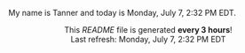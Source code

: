My name is Tanner and today is Monday, July 7, 2:32 PM EDT.

<p align="center">This <i>README</i> file is generated <b>every 3 hours</b>!</br>Last refresh: Monday, July 7, 2:32 PM EDT<br /></p>
